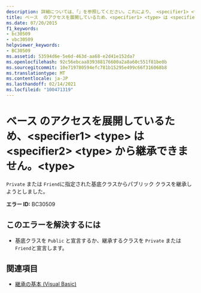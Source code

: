 ```yaml
---
description: 詳細については、「」を参照してください。これにより、 <specifier1> <type> <specifier2> <type> ベースのアクセスが拡張されるため、から継承できません。 <type>
title: ベース  のアクセスを展開しているため、<specifier1> <type> は <specifier2> <type> から継承できません。<type>
ms.date: 07/20/2015
f1_keywords:
- bc30509
- vbc30509
helpviewer_keywords:
- BC30509
ms.assetid: 53594d6e-5e6d-463d-aa68-e2d41e152da7
ms.openlocfilehash: 92c56ebcaa839388176600a2a8a60c551f81be0b
ms.sourcegitcommit: 10e719780594efc781b15295e499c66f316068b8
ms.translationtype: MT
ms.contentlocale: ja-JP
ms.lasthandoff: 02/14/2021
ms.locfileid: "100471319"
---
```

# <a name="specifier1-type-cannot-inherit-from-a-specifier2-type-because-it-expands-the-access-of-the-base-type"></a>ベース  のアクセスを展開しているため、\<specifier1> \<type> は \<specifier2> \<type> から継承できません。\<type>

`Private` または `Friend`に指定された基底クラスからパブリック クラスを継承しようとしました。  
  
 **エラー ID:** BC30509  
  
## <a name="to-correct-this-error"></a>このエラーを解決するには  
  
- 基底クラスを `Public` と宣言するか、継承するクラスを `Private` または `Friend`と宣言します。  
  
## <a name="see-also"></a>関連項目

- [継承の基本 (Visual Basic)](../programming-guide/language-features/objects-and-classes/inheritance-basics.md)
